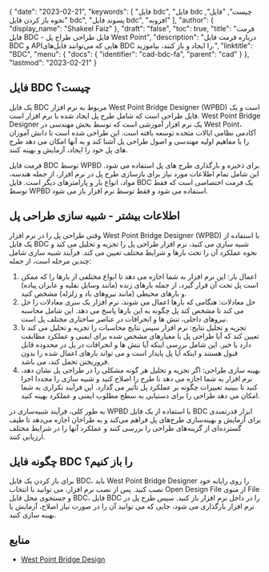 {
  "date": "2023-02-21",
  "keywords": [
"فایل bdc",
"فایل bdc چیست",
"فایل",
"نحوه باز کردن فایل bdc",
"پسوند فایل bdc",
"افزونه"
],
  "author": {
    "display_name": "Shakeel Faiz"
},
  "draft": "false",
  "toc": true,
  "title": "فرمت فایل BDC - فایل طراحی طراح پل West Point",
  "description": "درباره فرمت فایل BDC و APIهایی که می‌توانند فایل‌های BDC را ایجاد و باز کنند، بیاموزید.",
  "linktitle": "BDC",
  "menu": {
    "docs": {
      "identifier": "cad-bdc-fa",
      "parent": "cad"
}
},
  "lastmod": "2023-02-21"
}

## فایل BDC چیست؟

یک فایل BDC مربوط به نرم افزار West Point Bridge Designer (WPBD) است و یک فایل طراحی است که شامل طرح پل ایجاد شده با نرم افزار است. West Point Bridge Designer یک نرم افزار آموزشی است که توسط بخش مهندسی در West Point، آکادمی نظامی ایالات متحده توسعه یافته است. این طراحی شده است تا دانش آموزان را با مفاهیم اولیه مهندسی و اصول طراحی پل آشنا کند و به آنها امکان می دهد طرح های پل خود را ایجاد، آزمایش و بهینه کنند.

فرمت فایل BDC توسط WPBD برای ذخیره و بارگذاری طرح های پل استفاده می شود. این شامل تمام اطلاعات مورد نیاز برای بازسازی طرح پل در نرم افزار، از جمله هندسه، مواد، انواع بار و پارامترهای دیگر است. فایل BDC یک فرمت اختصاصی است که فقط توسط WPBD استفاده می شود و فقط توسط نرم افزار باز می شود.

## اطلاعات بیشتر - شبیه سازی طراحی پل

وقتی طراحی پل را در نرم افزار West Point Bridge Designer (WPBD) با استفاده از یک فایل BDC شبیه سازی می کنید، نرم افزار طراحی پل را تجزیه و تحلیل می کند و نحوه عملکرد آن را تحت بارها و شرایط مختلف تعیین می کند. فرآیند شبیه سازی شامل چندین مرحله است، از جمله:

1. اعمال بار: این نرم افزار به شما اجازه می دهد تا انواع مختلفی از بارها را که ممکن است پل تحت آن قرار گیرد، از جمله بارهای زنده (مانند وسایل نقلیه و عابران پیاده) و بارهای محیطی (مانند نیروهای باد و زلزله) مشخص کنید.
2. حل معادلات: هنگامی که بارها اعمال می شوند، نرم افزار یک سری معادلات را حل می کند تا مشخص کند پل چگونه به این بارها پاسخ می دهد. این شامل محاسبه نیروهای داخلی، تنش ها و انحرافات در عناصر ساختاری مختلف پل است.
3. تجزیه و تحلیل نتایج: نرم افزار سپس نتایج محاسبات را تجزیه و تحلیل می کند تا تعیین کند که آیا طراحی پل با معیارهای مشخص شده برای ایمنی و عملکرد مطابقت دارد یا خیر. این شامل بررسی اینکه آیا تنش ها و انحرافات در پل در محدوده قابل قبول هستند و اینکه آیا پل پایدار است و می تواند بارهای اعمال شده را بدون فروریختن تحمل کند، می باشد.
4. بهینه سازی طراحی: اگر تجزیه و تحلیل هر گونه مشکلی را در طراحی پل نشان دهد، نرم افزار به شما اجازه می دهد تا طرح را اصلاح کنید و شبیه سازی را مجددا اجرا کنید تا ببینید تغییرات چگونه بر عملکرد پل تأثیر می گذارد. این فرآیند تکراری به شما امکان می دهد طراحی را برای دستیابی به سطح مطلوب ایمنی و عملکرد بهینه کنید.

به طور کلی، فرآیند شبیه‌سازی در WPBD با استفاده از یک فایل BDC ابزار قدرتمندی برای آزمایش و بهینه‌سازی طرح‌های پل فراهم می‌کند و به طراحان اجازه می‌دهد تا طیف گسترده‌ای از گزینه‌های طراحی را بررسی کنند و عملکرد آنها را در شرایط مختلف ارزیابی کنند.

## چگونه فایل BDC را باز کنیم؟

برای باز کردن یک فایل BDC، باید West Point Bridge Designer را روی رایانه خود نصب کنید. پس از نصب نرم افزار، می توانید با انتخاب Open Design File از منوی File و جستجوی محل فایل BDC، فایل BDC را در داخل نرم افزار باز کنید. سپس طرح پل در نرم افزار بارگذاری می شود، جایی که می توانید آن را در صورت نیاز اصلاح، آزمایش یا بهینه سازی کنید.

## منابع
* [West Point Bridge Design](https://stem.northeastern.edu/programs/ayp/fieldtrips/activities/wpbd/)
